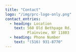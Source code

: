 ```yaml
---
title: "Contact"
logo: "/img/prc-logo-only.png"
contact_entries:
  - heading: Location
    text: 560 Old Bethpage Rd.  
          Plainview, NY 11803
  - heading: Phone Number
    text: "(516) 931-8770"
---
```

